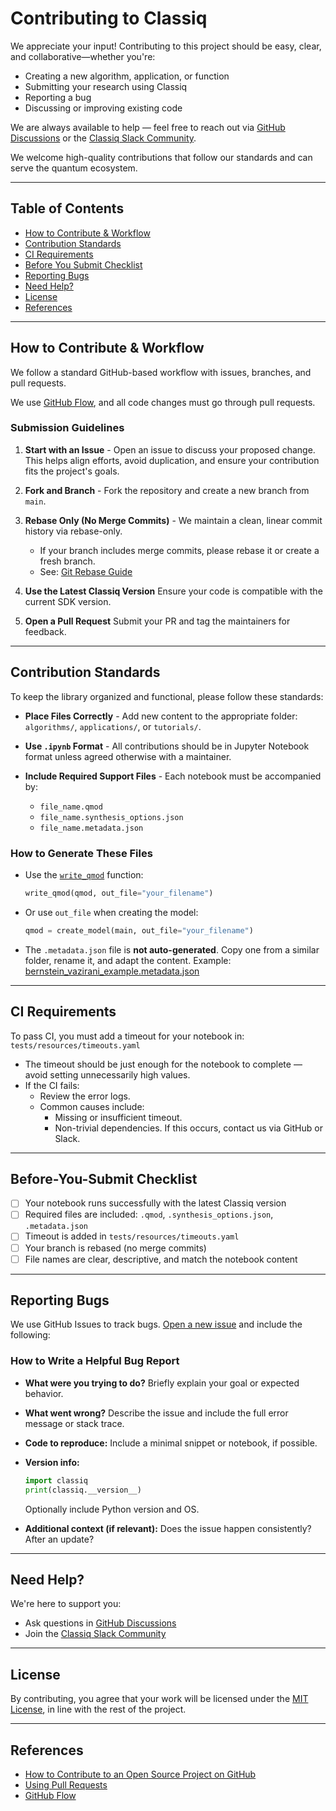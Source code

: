 # Contributing to Classiq

We appreciate your input! Contributing to this project should be easy, clear, and collaborative—whether you're:

- Creating a new algorithm, application, or function
- Submitting your research using Classiq
- Reporting a bug
- Discussing or improving existing code

We are always available to help — feel free to reach out via [GitHub Discussions](https://github.com/Classiq/classiq-library/discussions) or the [Classiq Slack Community](https://short.classiq.io/join-slack).

We welcome high-quality contributions that follow our standards and can serve the quantum ecosystem.

---

## Table of Contents

- [How to Contribute & Workflow](#how-to-contribute--workflow)
- [Contribution Standards](#contribution-standards)
- [CI Requirements](#ci-requirements)
- [Before You Submit Checklist](#before-you-submit-checklist)
- [Reporting Bugs](#reporting-bugs)
- [Need Help?](#need-help)
- [License](#license)
- [References](#references)

---

## How to Contribute & Workflow

We follow a standard GitHub-based workflow with issues, branches, and pull requests.

We use [GitHub Flow](https://guides.github.com/introduction/flow/index.html), and all code changes must go through pull requests.

### Submission Guidelines

1. **Start with an Issue** -
   Open an issue to discuss your proposed change. This helps align efforts, avoid duplication, and ensure your contribution fits the project's goals.

2. **Fork and Branch** -
   Fork the repository and create a new branch from `main`.

3. **Rebase Only (No Merge Commits)** -
   We maintain a clean, linear commit history via rebase-only.

   - If your branch includes merge commits, please rebase it or create a fresh branch.
   - See: [Git Rebase Guide](https://git-scm.com/book/en/v2/Git-Branching-Rebasing)

4. **Use the Latest Classiq Version**
   Ensure your code is compatible with the current SDK version.

5. **Open a Pull Request**
   Submit your PR and tag the maintainers for feedback.

---

## Contribution Standards

To keep the library organized and functional, please follow these standards:

- **Place Files Correctly** -
  Add new content to the appropriate folder: `algorithms/`, `applications/`, or `tutorials/`.

- **Use `.ipynb` Format** -
  All contributions should be in Jupyter Notebook format unless agreed otherwise with a maintainer.

- **Include Required Support Files** -
  Each notebook must be accompanied by:
  - `file_name.qmod`
  - `file_name.synthesis_options.json`
  - `file_name.metadata.json`

### How to Generate These Files

- Use the [`write_qmod`](https://docs.classiq.io/latest/sdk-reference/modeling/?h=write_qmod#classiq.write_qmod.write_qmod) function:

  ```python
  write_qmod(qmod, out_file="your_filename")
  ```

- Or use `out_file` when creating the model:

  ```python
  qmod = create_model(main, out_file="your_filename")
  ```

- The `.metadata.json` file is **not auto-generated**.
  Copy one from a similar folder, rename it, and adapt the content.
  Example: [bernstein_vazirani_example.metadata.json](https://github.com/Classiq/classiq-library/blob/main/algorithms/bernstein_vazirani/bernstein_vazirani_example.metadata.json)

---

## CI Requirements

To pass CI, you must add a timeout for your notebook in:
`tests/resources/timeouts.yaml`

- The timeout should be just enough for the notebook to complete — avoid setting unnecessarily high values.
- If the CI fails:
  - Review the error logs.
  - Common causes include:
    - Missing or insufficient timeout.
    - Non-trivial dependencies. If this occurs, contact us via GitHub or Slack.

---

## Before-You-Submit Checklist

- [ ] Your notebook runs successfully with the latest Classiq version
- [ ] Required files are included: `.qmod`, `.synthesis_options.json`, `.metadata.json`
- [ ] Timeout is added in `tests/resources/timeouts.yaml`
- [ ] Your branch is rebased (no merge commits)
- [ ] File names are clear, descriptive, and match the notebook content

---

## Reporting Bugs

We use GitHub Issues to track bugs. [Open a new issue](https://github.com/Classiq/classiq-library/issues/new) and include the following:

### How to Write a Helpful Bug Report

- **What were you trying to do?**
  Briefly explain your goal or expected behavior.

- **What went wrong?**
  Describe the issue and include the full error message or stack trace.

- **Code to reproduce:**
  Include a minimal snippet or notebook, if possible.

- **Version info:**

  ```python
  import classiq
  print(classiq.__version__)
  ```

  Optionally include Python version and OS.

- **Additional context (if relevant):**
  Does the issue happen consistently? After an update?

---

## Need Help?

We're here to support you:

- Ask questions in [GitHub Discussions](https://github.com/Classiq/classiq-library/discussions)
- Join the [Classiq Slack Community](https://short.classiq.io/join-slack)

---

## License

By contributing, you agree that your work will be licensed under the [MIT License](http://opensource.org/licenses/MIT), in line with the rest of the project.

---

## References

- [How to Contribute to an Open Source Project on GitHub](https://opensource.guide/how-to-contribute/)
- [Using Pull Requests](https://help.github.com/articles/about-pull-requests/)
- [GitHub Flow](https://guides.github.com/introduction/flow/)
